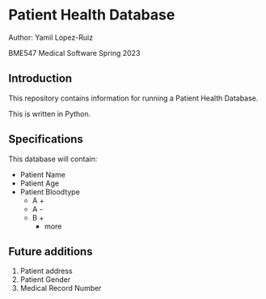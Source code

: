 # Patient Health Database

Author: Yamil Lopez-Ruiz

BME547 Medical Software Spring 2023

## Introduction
This repository contains information for running a Patient Health Database. 

This is written in Python. 

## Specifications
This database will contain:
* Patient Name
* Patient Age
* Patient Bloodtype
	- A +
	- A -
	- B +
		* more
		
## Future additions
1. Patient address
1. Patient Gender
1. Medical Record Number